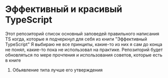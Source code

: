 # Эффективный и красивый TypeScript 
Этот репозиторий список основный заповедей правильного написания TS когда, которые я подчеркнул для себя из книги "Эффективный TypeScript" 
Я выбираю не все принципы, какие-то из них я сам до конца не понял, какие-то пока не использовал на практике.
Репозиторий будет обновляться по мере прочтения и использования советов, которые есть в книге 

1) Обьявление типа лучше его утверждения
